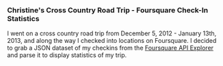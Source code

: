### Christine's Cross Country Road Trip -  Foursquare Check-In Statistics

I went on a cross country road trip from December 5, 2012 - January 13th, 2013, and along the way I checked into locations on Foursquare. I decided to grab a JSON dataset of my checkins from the [Foursquare API Explorer](https://developer.foursquare.com/docs/explore#req=users/self) and parse it to display statistics of my trip.
